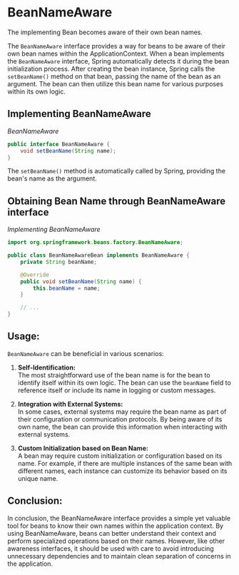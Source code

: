 # BeanNameAware

The implementing Bean becomes aware of their own bean names.

The `BeanNameAware` interface provides a way for beans to be aware of their own bean names within the ApplicationContext. 
When a bean implements the `BeanNameAware` interface, Spring automatically detects it during the bean initialization process. 
After creating the bean instance, Spring calls the `setBeanName()` method on that bean, passing the name of the bean as an argument. 
The bean can then utilize this bean name for various purposes within its own logic.

## Implementing BeanNameAware

_BeanNameAware_
```java
public interface BeanNameAware {
    void setBeanName(String name);
}
```
The `setBeanName()` method is automatically called by Spring, providing the bean's name as the argument.

## Obtaining Bean Name through BeanNameAware interface

_Implementing BeanNameAware_
```java
import org.springframework.beans.factory.BeanNameAware;

public class BeanNameAwareBean implements BeanNameAware {
    private String beanName;

    @Override
    public void setBeanName(String name) {
        this.beanName = name;
    }

    // ...
}
```

## Usage:

`BeanNameAware` can be beneficial in various scenarios:

1. **Self-Identification:**\
   The most straightforward use of the bean name is for the bean to identify itself within its own logic. 
   The bean can use the `beanName` field to reference itself or include its name in logging or custom messages.

2. **Integration with External Systems:**\
   In some cases, external systems may require the bean name as part of their configuration or communication protocols. 
   By being aware of its own name, the bean can provide this information when interacting with external systems.

3. **Custom Initialization based on Bean Name:**\
   A bean may require custom initialization or configuration based on its name. For example, if there are multiple instances of the same bean with different names, 
   each instance can customize its behavior based on its unique name.

## Conclusion:
In conclusion, the BeanNameAware interface provides a simple yet valuable tool for beans to know their own names within the application context. By using BeanNameAware, beans can better understand their context and perform specialized operations based on their names. However, like other awareness interfaces, it should be used with care to avoid introducing unnecessary dependencies and to maintain clean separation of concerns in the application.

